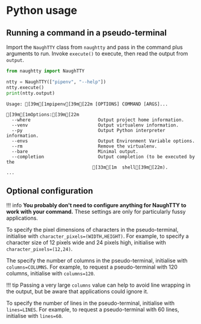 # Python usage

## Running a command in a pseudo-terminal

Import the `NaughTTY` class from `naughtty` and pass in the command plus arguments to run. Invoke `execute()` to execute, then read the output from `output`.

```python
from naughtty import NaughTTY

ntty = NaughTTY(["pipenv", "--help"])
ntty.execute()
print(ntty.output)
```

```text
Usage: [39m[1mpipenv[39m[22m [OPTIONS] COMMAND [ARGS]...

[39m[1mOptions:[39m[22m
  --where                         Output project home information.
  --venv                          Output virtualenv information.
  --py                            Output Python interpreter information.
  --envs                          Output Environment Variable options.
  --rm                            Remove the virtualenv.
  --bare                          Minimal output.
  --completion                    Output completion (to be executed by the
                                [33m[1m  shell[39m[22m).
...
```

## Optional configuration

!!! info
    **You probably don't need to configure anything for NaughTTY to work with your command.** These settings are only for particularly fussy applications.

To specify the pixel dimensions of characters in the pseudo-terminal, initialise with `character_pixels=(WIDTH,HEIGHT)`. For example, to specify a character size of 12 pixels wide and 24 pixels high, initialise with `character_pixels=(12,24)`.

The specify the number of columns in the pseudo-terminal, initialise with `columns=COLUMNS`. For example, to request a pseudo-terminal with 120 columns, initialise with `columns=120`.

!!! tip
    Passing a very large `columns` value can help to avoid line wrapping in the output, but be aware that applications could ignore it.

To specify the number of lines in the pseudo-terminal, initialise with `lines=LINES`. For example, to request a pseudo-terminal with 60 lines, initialise with `lines=60`.
